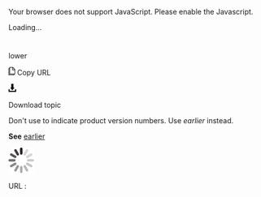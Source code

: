 Your browser does not support JavaScript. Please enable the Javascript.

Loading...

# 

lower

![Copy URL](lower_files/Copy.png)
Copy URL

![Download](lower_files/Download.png)

Download topic

Don't use to indicate product version numbers. Use *earlier* instead.

**See** [earlier](https://worldready.cloudapp.net/Styleguide/Read?id=2700&topicid=32559)

![In progress](lower_files/activity-large.gif)

URL :
